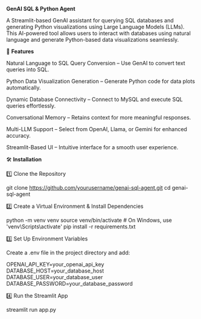 **GenAI SQL & Python Agent**

A Streamlit-based GenAI assistant for querying SQL databases and generating Python visualizations using Large Language Models (LLMs). This AI-powered tool allows users to interact with databases using natural language and generate Python-based data visualizations seamlessly.

🚀 **Features**

Natural Language to SQL Query Conversion – Use GenAI to convert text queries into SQL.

Python Data Visualization Generation – Generate Python code for data plots automatically.

Dynamic Database Connectivity – Connect to MySQL and execute SQL queries effortlessly.

Conversational Memory – Retains context for more meaningful responses.

Multi-LLM Support – Select from OpenAI, Llama, or Gemini for enhanced accuracy.

Streamlit-Based UI – Intuitive interface for a smooth user experience.

🛠 **Installation**

1️⃣ Clone the Repository

git clone https://github.com/yourusername/genai-sql-agent.git
cd genai-sql-agent

2️⃣ Create a Virtual Environment & Install Dependencies

python -m venv venv
source venv/bin/activate  # On Windows, use 'venv\Scripts\activate'
pip install -r requirements.txt

3️⃣ Set Up Environment Variables

Create a .env file in the project directory and add:

OPENAI_API_KEY=your_openai_api_key
DATABASE_HOST=your_database_host
DATABASE_USER=your_database_user
DATABASE_PASSWORD=your_database_password

4️⃣ Run the Streamlit App

streamlit run app.py

